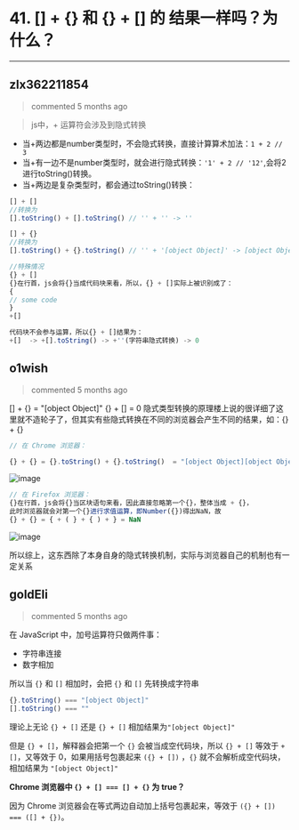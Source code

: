
 # 41. [] + {} 和 {} + [] 的 结果一样吗？为什么？ 
  
 ***
## zlx362211854 
 > commented 5 months ago 

> js中，+ 运算符会涉及到隐式转换

* 当+两边都是number类型时，不会隐式转换，直接计算算术加法：`1 + 2 // 3`
* 当+有一边不是number类型时，就会进行隐式转换：`'1' + 2 // '12'`,会将2进行toString()转换。
* 当+两边是复杂类型时，都会通过toString()转换：

```javascript
[] + [] 
//转换为
[].toString() + [].toString() // '' + '' -> ''

[] + {}
//转换为
[].toString() + {}.toString() // '' + '[object Object]' -> [object Object]

//特殊情况
{} + []
{}在行首，js会将{}当成代码块来看，所以，{} + []实际上被识别成了：
{
// some code
}
+[]

代码块不会参与运算，所以{} + []结果为：
+[]  -> +[].toString() -> +''(字符串隐式转换) -> 0

```
## o1wish 
 > commented 5 months ago 

[] + {} = "[object Object]"
{} + [] = 0
隐式类型转换的原理楼上说的很详细了这里就不造轮子了，但其实有些隐式转换在不同的浏览器会产生不同的结果，如：{} + {}

```javascript
// 在 Chrome 浏览器：

{} + {} = {}.toString() + {}.toString()  = "[object Object][object Object]" 

```
![image](https://user-images.githubusercontent.com/43943810/65128049-481fc000-da2b-11e9-861b-d6bdf3ec1dc7.png)


```javascript
// 在 Firefox 浏览器：
{}在行首，js会将{}当区块语句来看，因此直接忽略第一个{}，整体当成 + {}，
此时浏览器就会对第一个{}进行求值运算，即Number({})得出NaN，故
{} + {} = { + ( } + { ) + } = NaN

```
![image](https://user-images.githubusercontent.com/43943810/65129271-87e7a700-da2d-11e9-8620-e99f8f4773de.png)

所以综上，这东西除了本身自身的隐式转换机制，实际与浏览器自己的机制也有一定关系
## goldEli 
 > commented 5 months ago 

在 JavaScript 中，加号运算符只做两件事：

* 字符串连接
* 数字相加

所以当 `{}` 和 `[]` 相加时，会把 `{}` 和 `[]` 先转换成字符串


```javascript
{}.toString() === "[object Object]"
[].toString() === ""

```

理论上无论 `{} + []` 还是 `{} + []` 相加结果为`"[object Object]"`

但是 `{} + []`，解释器会把第一个 `{}` 会被当成空代码块，所以 `{} + []` 等效于 `+ []`，又等效于 0，如果用括号包裹起来 `({} + [])` ，`{}` 就不会解析成空代码块，相加结果为 `"[object Object]"`

**Chrome 浏览器中 `{} + [] === [] + {}` 为 true？**

因为 Chrome 浏览器会在等式两边自动加上括号包裹起来，等效于 `({} + []) === ([] + {})`。